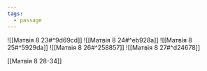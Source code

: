 ```yaml
---
tags:
  - passage
---
```


![[Матвія 8 23#^9d69cd]]
![[Матвія 8 24#^eb928a]]
![[Матвія 8 25#^5929da]]
![[Матвія 8 26#^258857]]
![[Матвія 8 27#^d24678]] 

[[Матвія 8 28-34]]